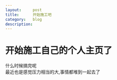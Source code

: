 ```yaml
---
layout:     post
title:      开始施工吧
category:   blog
description: 
---
```

# 开始施工自己的个人主页了
什么时候搞完呢  
最近也是感觉压力相当的大,事情都堆到一起去了